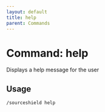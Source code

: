 ```yaml
---
layout: default
title: help
parent: Commands
---
```


# Command: help
Displays a help message for the user

## Usage

```
/sourceshield help
```

